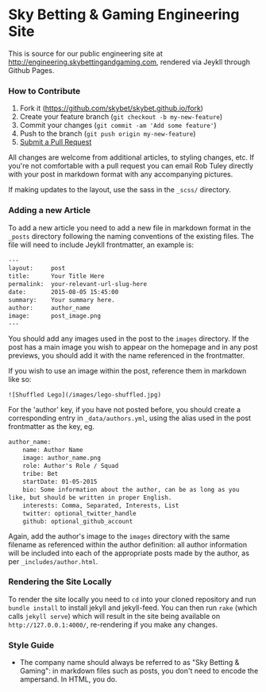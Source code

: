 Sky Betting & Gaming Engineering Site
=====================================

This is source for our public engineering site at http://engineering.skybettingandgaming.com, rendered via Jeykll through Github Pages.

### How to Contribute

1. Fork it (https://github.com/skybet/skybet.github.io/fork)
2. Create your feature branch (`git checkout -b my-new-feature`)
3. Commit your changes (`git commit -am 'Add some feature'`)
4. Push to the branch (`git push origin my-new-feature`)
5. [Submit a Pull Request](https://help.github.com/articles/using-pull-requests/)

All changes are welcome from additional articles, to styling changes, etc. If you're not comfortable with a pull request you can email Rob Tuley directly with your post in markdown format with any accompanying pictures.

If making updates to the layout, use the sass in the `_scss/` directory.

### Adding a new Article

To add a new article you need to add a new file in markdown format in the `_posts` directory following the naming conventions of the existing files. The file will need to include Jeykll frontmatter, an example is:

    ---
    layout:     post
    title:      Your Title Here
    permalink:  your-relevant-url-slug-here
    date:       2015-08-05 15:45:00
    summary:    Your summary here.
    author:     author_name
    image:      post_image.png
    ---

You should add any images used in the post to the `images` directory.  If the post has a main image you wish to appear on the homepage and in any post previews, you should add it with the name referenced in the frontmatter.

If you wish to use an image within the post, reference them in markdown like so:

    ![Shuffled Lego](/images/lego-shuffled.jpg)

For the 'author' key, if you have not posted before, you should create a corresponding entry in `_data/authors.yml`, using the alias used in the post frontmatter as the key, eg.

    author_name:
        name: Author Name
        image: author_name.png
        role: Author's Role / Squad
        tribe: Bet
        startDate: 01-05-2015
        bio: Some information about the author, can be as long as you like, but should be written in proper English.
        interests: Comma, Separated, Interests, List
        twitter: optional_twitter_handle
        github: optional_github_account

Again, add the author's image to the `images` directory with the same filename as referenced within the author definition: all author information will be included into each of the appropriate posts made by the author, as per `_includes/author.html`.

### Rendering the Site Locally

To render the site locally you need to `cd` into your cloned repository and run `bundle install` to install jekyll and jekyll-feed.  You can then run `rake` (which calls `jekyll serve`) which will result in the site being available on `http://127.0.0.1:4000/`, re-rendering if you make any changes.

### Style Guide

* The company name should always be referred to as "Sky Betting & Gaming": in markdown files such as posts, you don't need to encode the ampersand.  In HTML, you do.
